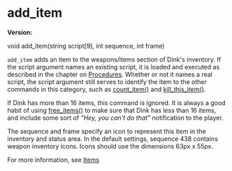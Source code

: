 # add_item

**Version:** <VersionInfo dink="" standalone />&nbsp;<VersionInfo freedink="" standalone />&nbsp;<VersionInfo dinkhd="" standalone />&nbsp;<VersionInfo yedink="" standalone />

<Prototype>void add_item(string script[9], int sequence, int frame)</Prototype>

`add_item` adds an item to the weapons/items section of Dink's inventory. If the script argument names an existing script, it is loaded and executed as described in the chapter on [Procedures](../guide/procedures.md). Whether or not it names a real script, the script argument still serves to identify the item to the other commands in this category, such as [count_item()](./count-item.md) and [kill_this_item()](./kill-this-item.md).

If Dink has more than 16 items, this command is ignored. It is always a good habit of using [free_items()](./free-items.md) to make sure that Dink has less than 16 items, and include some sort of *"Hey, you can't do that"* notification to the player.

The sequence and frame specify an icon to represent this item in the inventory and status area. In the default settings, sequence 438 contains weapon inventory icons. Icons should use the dimensions 63px x 55px.

For more information, see [Items](../guide/items.md)
